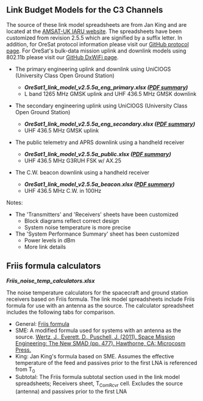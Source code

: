 ## Link Budget Models for the C3 Channels

The source of these link model spreadsheets are from Jan King and are located at the [AMSAT-UK IARU website](http://www.amsatuk.me.uk/iaru/spreadsheet.htm).  The spreadsheets have been customized from revision 2.5.5 which are signified by a suffix letter.  In addition, for OreSat protocol information please visit our [GitHub protocol page](https://github.com/oresat/oresat-design/tree/gh-pages/protocol).  For OreSat's bulk-data mission uplink and downlink models using 802.11b please visit our [GitHub DxWiFi page](https://github.com/oresat/oresat-dxwifi-hardware).

- The primary engineering uplink and downlink using UniClOGS (University Class Open Ground Station)
  - ___OreSat1_link_model_v2.5.5a_eng_primary.xlsx  ([PDF summary](OreSat1_link_model_v2.5.5a_eng_primary.pdf))___
  - L band 1265 MHz GMSK uplink and UHF 436.5 MHz GMSK downlink

- The secondary engineering uplink using UniClOGS (University Class Open Ground Station)
  - ___OreSat1_link_model_v2.5.5a_eng_secondary.xlsx  ([PDF summary](OreSat1_link_model_v2.5.5a_eng_secondary.pdf))___
  - UHF 436.5 MHz GMSK uplink

- The public telemetry and APRS downlink using a handheld receiver
  - ___OreSat1_link_model_v2.5.5a_public.xlsx  ([PDF summary](OreSat1_link_model_v2.5.5a_public.pdf))___
  - UHF 436.5 MHz G3RUH FSK w/ AX.25

- The C.W. beacon downlink using a handheld receiver
  - ___OreSat1_link_model_v2.5.5a_beacon.xlsx  ([PDF summary](OreSat1_link_model_v2.5.5a_beacon.pdf))___
  - UHF 436.5 MHz C.W. in 100Hz

Notes:
- The 'Transmitters' and 'Receivers' sheets have been customized
  - Block diagrams reflect correct design
  - System noise temperature is more precise
- The 'System Performance Summary' sheet has been customized
  - Power levels in dBm
  - More link details

## Friis formula calculators
___Friis_noise_temp_calculators.xlsx___

The noise temperature calculators for the spacecraft and ground station receivers based on Friis formula.  The link model spreadsheets include Friis formula for use with an antenna as the source.  The calculator spreadsheet includes the following tabs for comparison.

- General: [Friis formula](https://en.wikipedia.org/wiki/Friis_formulas_for_noise)
- SME: A modified formula used for systems with an antenna as the source.  [Wertz, J., Everett, D., Puschell, J. (2011). Space Mission Engineering: The New SMAD (pp. 477). Hawthorne, CA: Microcosm Press.](http://www.sme-smad.com/)
- King: Jan King's formula based on SME. Assumes the effective temperature of the feed and passives prior to the first LNA is referenced from T<sub>0</sub>
- Subtotal: The Friis formula subtotal section used in the link model spreadsheets; Receivers sheet, T<sub>ComRcvr</sub> cell. Excludes the source (antenna) and passives prior to the first LNA
